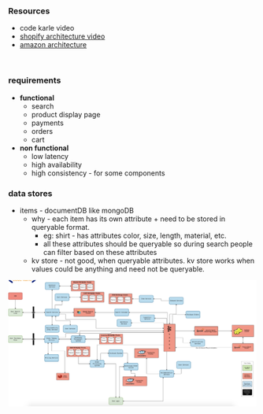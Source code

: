 ### Resources

- code karle video
- [shopify architecture video](https://www.youtube.com/watch?v=lEL4F_0J3l8)
- [amazon architecture](https://www.codekarle.com/system-design/Amazon-system-design.html)

&nbsp;

### requirements
- **functional**
    - search
    - product display page
    - payments
    - orders
    - cart
- **non functional**
    - low latency
    - high availability
    - high consistency - for some components
    &nbsp;
        
### data stores
- items -  documentDB like mongoDB
    - why - each item has its own attribute + need to be stored in queryable format.
        - eg: shirt - has attributes color, size, length, material, etc.
        - all these attributes should be queryable so during search people can filter based on these attributes
    - kv store - not good, when queryable attributes. kv store works when values could be anything and need not be queryable.
    &nbsp;
        
![marketplace](https://github.com/akankita06/system-design-notes/blob/main/images/marketplace.png)
        

